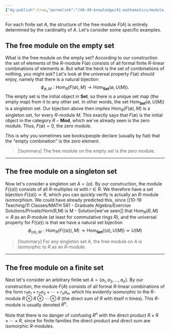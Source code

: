 ```yaml
---
{"dg-publish":true,"permalink":"/40-49-knowledge/41-mathematics/module-theory/constructions-on-modules/examples-of-free-modules/","tags":["module_theory"],"updated":"2024-03-06T13:53:48-08:00"}
---
```


For each finite set $A$, the structure of the free module $F(A)$ is entirely determined by the cardinality of $A$. Let's consider some specific examples.
## The free module on the empty set

What is the free module on the empty set? According to our construction the set of elements of the $R$-module $F(\emptyset)$ consists of all formal finite $R$-linear combinations of elements $\emptyset$. But what the heck is the set of combinations of nothing, you might ask? Let's look at the universal property $F(\emptyset)$ should enjoy, namely that there is a natural bijection $$\phi_{\emptyset, M}:\operatorname{Hom}_R(F(\emptyset), M)\to \operatorname{Hom}_{\textbf{Set}}(\emptyset, U(M)).$$
The empty set is the initial object in $\textbf{Set}$, so there is a unique set map (the empty map) from it to any other set. In other words, the set $\operatorname{Hom}_{\textbf{Set}}(\emptyset, U(M))$ is a singleton set. Our bijection above then implies $\operatorname{Hom}_R(F(\emptyset), M)$ is a singleton set, for every $R$-module $M$. This exactly says that $F(\emptyset)$ is the initial object in the category $R-\textbf{Mod}$, which we've already seen is the zero module. Thus, $F(\emptyset)= 0$, the zero module.

This is why you sometimes see books/people declare (usually by fiat) that the "empty combination" is the zero element.

>[!summary]
>The free module on the empty set is the zero module.

---
## The free module on a singleton set

Now let's consider a singleton set $A=\{a\}$. By our construction, the module $F(\{a\})$ consists of all $R$-multiples $ra$ with $r\in R$. We therefore have a set bijection $F(\{a\})\simeq R$, which you can quickly verify is actually an $R$-module isomorphism. We could have already predicted this, since [[10-19 Teaching/11 Classes/MATH 561 - Graduate Algebra/Exercise Solutions/Private/Hom(R,M) is M - Solution\|we've seen]] that $\operatorname{Hom}_R(R,M)\simeq R$ as an $R$-module (at least for commutative rings $R$), and the universal property for $F(\{a\})$ is that we have a natural set bijection $$\phi_{\{a\},M}:\operatorname{Hom}_R(F(\{a\}), M)\to \operatorname{Hom}_{\textbf{Set}}(\{a\},U(M))\simeq U(M)$$
>[!summary]
>For any singleton set $A$, the free module on $A$ is isomorphic to $R$ as an $R$-module.

---
## The free module on a finite set

Next let's consider an arbitrary finite set $A=\{a_1,a_2,\ldots, a_n\}$. By our construction, the module $F(A)$ consists of all formal $R$-linear combinations of the form $r_1a_1+r_2a_2+\cdots +r_n a_n$, which his evidently isomorphic to the $R$-module $R\oplus R\oplus \cdots \oplus R$ (the direct sum of $R$ with itself $n$ times). This $R$-module is usually denoted $R^n$.

Note that there is no danger of confusing $R^n$ with the direct product $R\times R\times \cdots \times R$, since for finite families the direct product and direct sum are isomorphic $R$-modules.